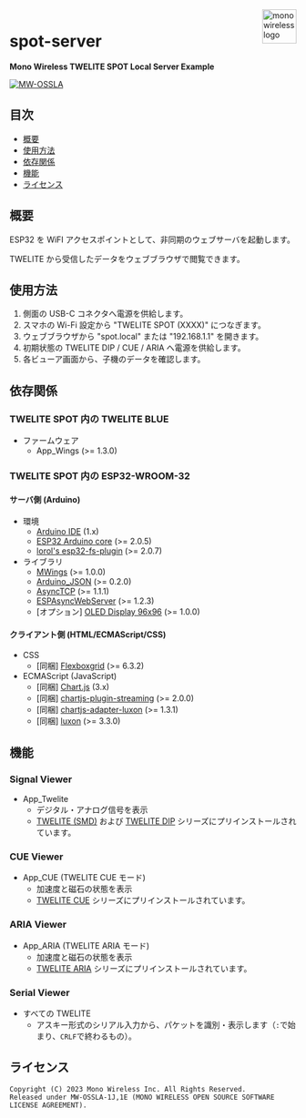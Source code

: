 <a href="https://mono-wireless.com/jp/index.html">
    <img src="https://mono-wireless.com/common/images/logo/logo-land.svg" alt="mono wireless logo" title="MONO WIRELESS" align="right" height="60" />
</a>

# spot-server

**Mono Wireless TWELITE SPOT Local Server Example**

[![MW-OSSLA](https://img.shields.io/badge/License-MW--OSSLA-e4007f)](LICENSE.md)

## 目次

- [概要](#概要)
- [使用方法](#使用方法)
- [依存関係](#依存関係)
- [機能](#機能)
- [ライセンス](#ライセンス)

## 概要

ESP32 を WiFI アクセスポイントとして、非同期のウェブサーバを起動します。

TWELITE から受信したデータをウェブブラウザで閲覧できます。

## 使用方法

1. 側面の USB-C コネクタへ電源を供給します。
2. スマホの Wi-Fi 設定から "TWELITE SPOT (XXXX)" につなぎます。
3. ウェブブラウザから "spot.local" または "192.168.1.1" を開きます。
4. 初期状態の TWELITE DIP / CUE / ARIA へ電源を供給します。
5. 各ビューア画面から、子機のデータを確認します。

## 依存関係

### TWELITE SPOT 内の TWELITE BLUE

- ファームウェア
  - App_Wings (>= 1.3.0)

### TWELITE SPOT 内の ESP32-WROOM-32

#### サーバ側 (Arduino)

- 環境
  - [Arduino IDE](https://github.com/arduino/Arduino) (1.x)
  - [ESP32 Arduino core](https://github.com/espressif/arduino-esp32) (>= 2.0.5)
  - [lorol's esp32-fs-plugin](https://github.com/lorol/arduino-esp32fs-plugin) (>= 2.0.7)
- ライブラリ
  - [MWings](https://github.com/monowireless/mwings_arduino) (>= 1.0.0)
  - [Arduino_JSON](http://github.com/arduino-libraries/Arduino_JSON) (>= 0.2.0)
  - [AsyncTCP](https://github.com/me-no-dev/AsyncTCP) (>= 1.1.1)
  - [ESPAsyncWebServer](https://github.com/me-no-dev/ESPAsyncWebServer) (>= 1.2.3)
  - [オプション] [OLED Display 96x96](https://github.com/Seeed-Studio/OLED_Display_96X96) (>= 1.0.0)

#### クライアント側 (HTML/ECMAScript/CSS)

- CSS
  - [同梱] [Flexboxgrid](https://github.com/kristoferjoseph/flexboxgrid) (>= 6.3.2)
- ECMAScript (JavaScript)
  - [同梱] [Chart.js](https://github.com/chartjs/Chart.js) (3.x)
  - [同梱] [chartjs-plugin-streaming](https://github.com/nagix/chartjs-plugin-streaming) (>= 2.0.0)
  - [同梱] [chartjs-adapter-luxon](https://github.com/chartjs/chartjs-adapter-luxon) (>= 1.3.1)
  - [同梱] [luxon](https://github.com/moment/luxon/) (>= 3.3.0)

## 機能

### Signal Viewer

- App_Twelite
  - デジタル・アナログ信号を表示
  - [TWELITE (SMD)](https://mono-wireless.com/jp/products/TWE-LITE/index.html) および [TWELITE DIP](https://mono-wireless.com/jp/products/TWE-Lite-DIP/index.html) シリーズにプリインストールされています。

### CUE Viewer

- App_CUE (TWELITE CUE モード)
  - 加速度と磁石の状態を表示
  - [TWELITE CUE](https://mono-wireless.com/jp/products/twelite-cue/index.html) シリーズにプリインストールされています。

### ARIA Viewer

- App_ARIA (TWELITE ARIA モード)
  - 加速度と磁石の状態を表示
  - [TWELITE ARIA](https://mono-wireless.com/jp/products/twelite-aria/index.html) シリーズにプリインストールされています。

### Serial Viewer

- すべての TWELITE
  - アスキー形式のシリアル入力から、パケットを識別・表示します（`:`で始まり、`CRLF`で終わるもの）。

## ライセンス

``` plain
Copyright (C) 2023 Mono Wireless Inc. All Rights Reserved.
Released under MW-OSSLA-1J,1E (MONO WIRELESS OPEN SOURCE SOFTWARE LICENSE AGREEMENT).
```
